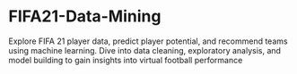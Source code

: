 # FIFA21-Data-Mining
Explore FIFA 21 player data, predict player potential, and recommend teams using machine learning. Dive into data cleaning, exploratory analysis, and model building to gain insights into virtual football performance
